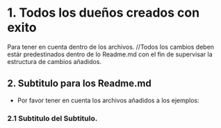# 1. Todos los dueños creados con exito
Para tener en cuenta dentro de los archivos. //Todos los cambios deben estár 
predestinados dentro de lo Readme.md con el fin de supervisar la estructura de
cambios añadidos.

## 2. Subtitulo para los Readme.md
 * Por favor tener en cuenta los archivos añadidos a los ejemplos:

### 2.1 Subtitulo del Subtitulo.

